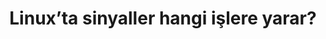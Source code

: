---
layout: medium-post
title: Linux’ta sinyaller hangi işlere yarar?
ext-url: https://medium.com/@gokhansengun/linuxta-sinyaller-hangi-i%C5%9Flere-yarar-534a6ff6c581
lang: tr
medium: yes
---